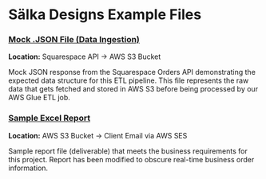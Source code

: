# Sälka Designs Example Files

### [Mock .JSON File (Data Ingestion)](/examples/salka-orders-etl/squarespace-api-response/squarespace_orders_04012025_050400-mock-data.json)

**Location:** Squarespace API → AWS S3 Bucket

Mock JSON response from the Squarespace Orders API demonstrating the expected data structure for
this ETL pipeline. This file represents the raw data that gets fetched and stored in AWS S3 before
being processed by our AWS Glue ETL job.

### [Sample Excel Report](/examples/salka-orders-etl/reports/salka_order_reports_2025-04-01.xlsx)

**Location:** AWS S3 Bucket → Client Email via AWS SES

Sample report file (deliverable) that meets the business requirements for this project. Report has
been modified to obscure real-time business order information.
